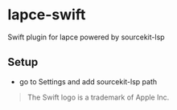 # lapce-swift

Swift plugin for lapce powered by sourcekit-lsp

## Setup

- go to Settings and add sourcekit-lsp path

> The Swift logo is a trademark of Apple Inc.
